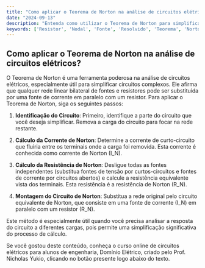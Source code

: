 ```yaml
---
title: "Como aplicar o Teorema de Norton na análise de circuitos elétricos?"
date: "2024-09-13"
description: "Entenda como utilizar o Teorema de Norton para simplificar a análise de circuitos elétricos."
keywords: ['Resistor', 'Nodal', 'Fonte', 'Resolvido', 'Teorema', 'Norton', 'Elétrico']
---
```


## Como aplicar o Teorema de Norton na análise de circuitos elétricos?

O Teorema de Norton é uma ferramenta poderosa na análise de circuitos elétricos, especialmente útil para simplificar circuitos complexos. Ele afirma que qualquer rede linear bilateral de fontes e resistores pode ser substituída por uma fonte de corrente em paralelo com um resistor. Para aplicar o Teorema de Norton, siga os seguintes passos:

1. **Identificação do Circuito**: Primeiro, identifique a parte do circuito que você deseja simplificar. Remova a carga do circuito para focar na rede restante.

2. **Cálculo da Corrente de Norton**: Determine a corrente de curto-circuito que fluiria entre os terminais onde a carga foi removida. Esta corrente é conhecida como corrente de Norton (I_N).

3. **Cálculo da Resistência de Norton**: Desligue todas as fontes independentes (substitua fontes de tensão por curtos-circuitos e fontes de corrente por circuitos abertos) e calcule a resistência equivalente vista dos terminais. Esta resistência é a resistência de Norton (R_N).

4. **Montagem do Circuito de Norton**: Substitua a rede original pelo circuito equivalente de Norton, que consiste em uma fonte de corrente (I_N) em paralelo com um resistor (R_N).

Este método é especialmente útil quando você precisa analisar a resposta do circuito a diferentes cargas, pois permite uma simplificação significativa do processo de cálculo.

Se você gostou deste conteúdo, conheça o curso online de circuitos elétricos para alunos de engenharia, Domínio Elétrico, criado pelo Prof. Nicholas Yukio, clicando no botão presente logo abaixo do texto.
